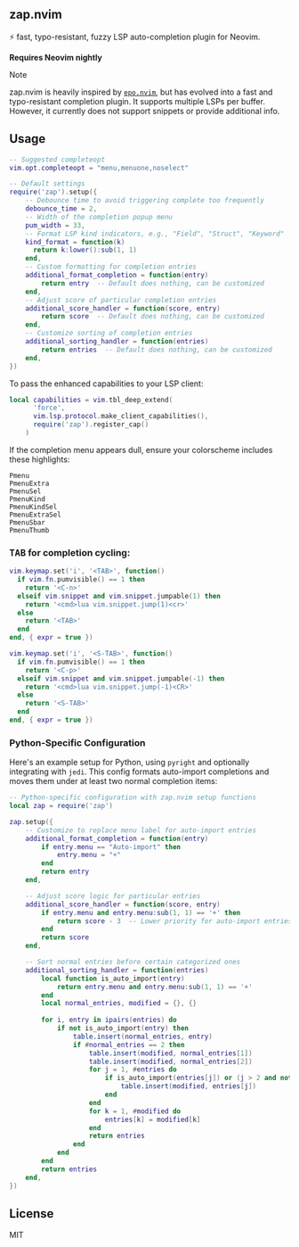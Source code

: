 ## zap.nvim

:zap: fast, typo-resistant, fuzzy LSP auto-completion plugin for Neovim.

**Requires Neovim nightly**

> [!NOTE]  
> zap.nvim is heavily inspired by [`epo.nvim`](https://github.com/nvimdev/epo.nvim), but has evolved into a fast and typo-resistant completion plugin. It supports multiple LSPs per buffer. However, it currently does not support snippets or provide additional info.

## Usage

```lua
-- Suggested completeopt
vim.opt.completeopt = "menu,menuone,noselect"

-- Default settings
require('zap').setup({
    -- Debounce time to avoid triggering complete too frequently
    debounce_time = 2,
    -- Width of the completion popup menu
    pum_width = 33,
    -- Format LSP kind indicators, e.g., "Field", "Struct", "Keyword"
    kind_format = function(k)
      return k:lower():sub(1, 1)
    end,
    -- Custom formatting for completion entries
    additional_format_completion = function(entry)
        return entry  -- Default does nothing, can be customized
    end,
    -- Adjust score of particular completion entries
    additional_score_handler = function(score, entry)
        return score  -- Default does nothing, can be customized
    end,
    -- Customize sorting of completion entries
    additional_sorting_handler = function(entries)
        return entries  -- Default does nothing, can be customized
    end,
})

```

To pass the enhanced capabilities to your LSP client:

```lua
local capabilities = vim.tbl_deep_extend(
      'force',
      vim.lsp.protocol.make_client_capabilities(),
      require('zap').register_cap()
    )
```

If the completion menu appears dull, ensure your colorscheme includes these highlights:

```
Pmenu
PmenuExtra
PmenuSel
PmenuKind
PmenuKindSel
PmenuExtraSel
PmenuSbar
PmenuThumb
```

### <kbd>TAB</kbd> for completion cycling:

```lua
vim.keymap.set('i', '<TAB>', function()
  if vim.fn.pumvisible() == 1 then
    return '<C-n>'
  elseif vim.snippet and vim.snippet.jumpable(1) then
    return '<cmd>lua vim.snippet.jump(1)<cr>'
  else
    return '<TAB>'
  end
end, { expr = true })

vim.keymap.set('i', '<S-TAB>', function()
  if vim.fn.pumvisible() == 1 then
    return '<C-p>'
  elseif vim.snippet and vim.snippet.jumpable(-1) then
    return '<cmd>lua vim.snippet.jump(-1)<CR>'
  else
    return '<S-TAB>'
  end
end, { expr = true })

```


### Python-Specific Configuration

Here's an example setup for Python, using `pyright` and optionally integrating with `jedi`. This config formats auto-import completions and moves them under at least two normal completion items:

```lua
-- Python-specific configuration with zap.nvim setup functions
local zap = require('zap')

zap.setup({
    -- Customize to replace menu label for auto-import entries
    additional_format_completion = function(entry)
        if entry.menu == "Auto-import" then
            entry.menu = "+"
        end
        return entry
    end,

    -- Adjust score logic for particular entries
    additional_score_handler = function(score, entry)
        if entry.menu and entry.menu:sub(1, 1) == '+' then
            return score - 3  -- Lower priority for auto-import entries
        end
        return score
    end,

    -- Sort normal entries before certain categorized ones
    additional_sorting_handler = function(entries)
        local function is_auto_import(entry)
            return entry.menu and entry.menu:sub(1, 1) == '+'
        end
        local normal_entries, modified = {}, {}
        
        for i, entry in ipairs(entries) do
            if not is_auto_import(entry) then
                table.insert(normal_entries, entry)
                if #normal_entries == 2 then
                    table.insert(modified, normal_entries[1])
                    table.insert(modified, normal_entries[2])
                    for j = 1, #entries do
                        if is_auto_import(entries[j]) or (j > 2 and not vim.tbl_contains(normal_entries, entries[j])) then
                            table.insert(modified, entries[j])
                        end
                    end
                    for k = 1, #modified do
                        entries[k] = modified[k]
                    end
                    return entries
                end
            end
        end
        return entries
    end,
})
```


## License

MIT
